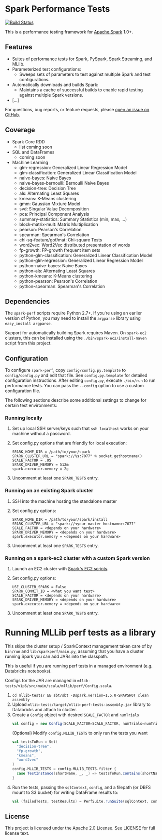 # Spark Performance Tests

[![Build Status](https://travis-ci.org/databricks/spark-perf.svg?branch=master)](https://travis-ci.org/databricks/spark-perf)

This is a performance testing framework for [Apache Spark](http://spark.apache.org) 1.0+.

## Features

- Suites of performance tests for Spark, PySpark, Spark Streaming, and MLlib.
- Parameterized test configurations:
   - Sweeps sets of parameters to test against multiple Spark and test configurations.
- Automatically downloads and builds Spark:
   - Maintains a cache of successful builds to enable rapid testing against multiple Spark versions.
- [...]

For questions, bug reports, or feature requests, please [open an issue on GitHub](https://github.com/databricks/spark-perf/issues).

## Coverage

- Spark Core RDD
  - list coming soon
- SQL and DataFrames
  - coming soon
- Machine Learning
  - glm-regression: Generalized Linear Regression Model
  - glm-classification: Generalized Linear Classification Model
  - naive-bayes: Naive Bayes
  - naive-bayes-bernoulli: Bernoulli Naive Bayes
  - decision-tree: Decision Tree
  - als: Alternating Least Squares
  - kmeans: K-Means clustering
  - gmm: Gaussian Mixture Model
  - svd: Singular Value Decomposition
  - pca: Principal Component Analysis
  - summary-statistics: Summary Statistics (min, max, ...)
  - block-matrix-mult: Matrix Multiplication
  - pearson: Pearson's Correlation
  - spearman: Spearman's Correlation
  - chi-sq-feature/gof/mat: Chi-square Tests
  - word2vec: Word2Vec distributed presentation of words
  - fp-growth: FP-growth frequent item sets
  - python-glm-classification: Generalized Linear Classification Model
  - python-glm-regression: Generalized Linear Regression Model
  - python-naive-bayes: Naive Bayes
  - python-als: Alternating Least Squares
  - python-kmeans: K-Means clustering
  - python-pearson: Pearson's Correlation
  - python-spearman: Spearman's Correlation


## Dependencies

The `spark-perf` scripts require Python 2.7+.  If you're using an earlier version of Python, you may need to install the `argparse` library using `easy_install argparse`.

Support for automatically building Spark requires Maven.  On `spark-ec2` clusters, this can be installed using the `./bin/spark-ec2/install-maven` script from this project.


## Configuration

To configure `spark-perf`, copy `config/config.py.template` to `config/config.py` and edit that file.  See `config.py.template` for detailed configuration instructions.  After editing `config.py`, execute `./bin/run` to run performance tests.  You can pass the `--config` option to use a custom configuration file.

The following sections describe some additional settings to change for certain test environments:

### Running locally

1. Set up local SSH server/keys such that `ssh localhost` works on your machine without a password.
2. Set config.py options that are friendly for local execution:

   ```
   SPARK_HOME_DIR = /path/to/your/spark
   SPARK_CLUSTER_URL = "spark://%s:7077" % socket.gethostname()
   SCALE_FACTOR = .05
   SPARK_DRIVER_MEMORY = 512m
   spark.executor.memory = 2g
   ```
3. Uncomment at least one `SPARK_TESTS` entry.

### Running on an existing Spark cluster
1. SSH into the machine hosting the standalone master
2. Set config.py options:

   ```
   SPARK_HOME_DIR = /path/to/your/spark/install
   SPARK_CLUSTER_URL = "spark://<your-master-hostname>:7077"
   SCALE_FACTOR = <depends on your hardware>
   SPARK_DRIVER_MEMORY = <depends on your hardware>
   spark.executor.memory = <depends on your hardware>
   ```
3. Uncomment at least one `SPARK_TESTS` entry.

### Running on a spark-ec2 cluster with a custom Spark version
1. Launch an EC2 cluster with [Spark's EC2 scripts](https://spark.apache.org/docs/latest/ec2-scripts.html).
2. Set config.py options:

   ```
   USE_CLUSTER_SPARK = False
   SPARK_COMMIT_ID = <what you want test>
   SCALE_FACTOR = <depends on your hardware>
   SPARK_DRIVER_MEMORY = <depends on your hardware>
   spark.executor.memory = <depends on your hardware>
   ```
3. Uncomment at least one `SPARK_TESTS` entry.

# Running MLLib perf tests as a library
This skips the cluster setup / SparkContext management taken care of by
`bin/run` and `lib/sparkperf/main.py`, assuming that you have a cluster
running Spark you can add JARs into the classpath.

This is useful if you are running perf tests in a managed environment
(e.g.  Databricks notebooks).

Configs for the JAR are managed in
`mllib-tests/v1p5/src/main/scala/mllib/perf/Config.scala`.

1. `cd mllib-tests/ && sbt/sbt -Dspark.version=1.5.0-SNAPSHOT clean assembly`
2. Upload `mllib-tests/target/mllib-perf-tests-assembly.jar` library to
   Databricks and attach to cluster.
3. Create a `Config` object with desired `SCALE_FACTOR` and `numTrials`
   ```scala
   val config = new Config(SCALE_FACTOR=SCALE_FACTOR, numTrials=numTrials)``
   ```
   (Optional) Modify `config.MLLIB_TESTS` to only run the tests you want
   ```scala
   val testsToRun = Set(
     "decision-tree",
     "fp-growth",
     "kmeans",
     "word2vec"
   )
   config.MLLIB_TESTS = config.MLLIB_TESTS.filter {
     case TestInstance(shortName, _, _) => testsToRun.contains(shortName)
   }
   ```
4. Run the tests, passing the `sqlContext`, `config`, and a filepath (or
   DBFS mount to S3 bucket) for writing DataFrame results to:
   ```scala
   val (failedTests, testResults) = PerfSuite.runSuite(sqlContext, config, s"/$mountName")
   ```

## License

This project is licensed under the Apache 2.0 License. See LICENSE for full license text.

